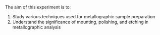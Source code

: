 The aim of this experiment is to:
1.	Study various techniques used for metallographic sample preparation<br>
2.	Understand the significance of mounting, polishing, and etching in metallographic analysis<br>


